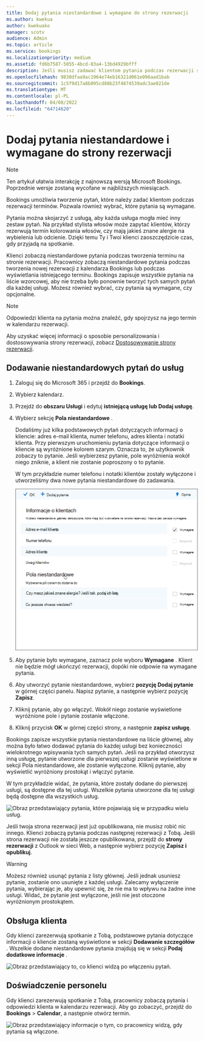 ```yaml
---
title: Dodaj pytania niestandardowe i wymagane do strony rezerwacji
ms.author: kwekua
author: kwekuako
manager: scotv
audience: Admin
ms.topic: article
ms.service: bookings
ms.localizationpriority: medium
ms.assetid: fd6b7587-5055-4bcd-83a4-13bd4929bfff
description: Jeśli musisz zadawać klientom pytania podczas rezerwacji spotkania online, możesz dodać niestandardowe pytania i wymagane pytania do strony rezerwacji.
ms.openlocfilehash: 9830dfaa9ac1964e74eb16321d061e096aad1bab
ms.sourcegitcommit: 1c5f9d17a8b095cd88b23f4874539adc3ae021de
ms.translationtype: MT
ms.contentlocale: pl-PL
ms.lasthandoff: 04/08/2022
ms.locfileid: "64714620"
---
```

# <a name="add-custom-and-required-questions-to-the-booking-page"></a>Dodaj pytania niestandardowe i wymagane do strony rezerwacji

> [!NOTE]
> Ten artykuł ułatwia interakcję z najnowszą wersją Microsoft Bookings. Poprzednie wersje zostaną wycofane w najbliższych miesiącach.

Bookings umożliwia tworzenie pytań, które należy zadać klientom podczas rezerwacji terminów. Pozwala również wybrać, które pytania są wymagane.

Pytania można skojarzyć z usługą, aby każda usługa mogła mieć inny zestaw pytań. Na przykład stylista włosów może zapytać klientów, którzy rezerwują termin kolorowania włosów, czy mają jakieś znane alergie na wybielenia lub odcienie. Dzięki temu Ty i Twoi klienci zaoszczędzicie czas, gdy przyjadą na spotkanie.

Klienci zobaczą niestandardowe pytania podczas tworzenia terminu na stronie rezerwacji. Pracownicy zobaczą niestandardowe pytania podczas tworzenia nowej rezerwacji z kalendarza Bookings lub podczas wyświetlania istniejącego terminu. Bookings zapisuje wszystkie pytania na liście wzorcowej, aby nie trzeba było ponownie tworzyć tych samych pytań dla każdej usługi. Możesz również wybrać, czy pytania są wymagane, czy opcjonalne.

> [!NOTE]
> Odpowiedzi klienta na pytania można znaleźć, gdy spojrzysz na jego termin w kalendarzu rezerwacji.

Aby uzyskać więcej informacji o sposobie personalizowania i dostosowywania strony rezerwacji, zobacz [Dostosowywanie strony rezerwacji](customize-booking-page.md).

## <a name="add-custom-questions-to-your-services"></a>Dodawanie niestandardowych pytań do usług

1. Zaloguj się do Microsoft 365 i przejdź do **Bookings**.

1. Wybierz kalendarz.

1. Przejdź do **obszaru Usługi** i edytuj **istniejącą usługę lub Dodaj usługę**.

1. Wybierz sekcję **Pola niestandardowe** .

   Dodaliśmy już kilka podstawowych pytań dotyczących informacji o kliencie: adres e-mail klienta, numer telefonu, adres klienta i notatki klienta. Przy pierwszym uruchomieniu pytania dotyczące informacji o kliencie są wyróżnione kolorem szarym. Oznacza to, że użytkownik zobaczy to pytanie. Jeśli wybierzesz pytanie, pole wyróżnienia wokół niego zniknie, a klient nie zostanie poproszony o to pytanie.

   W tym przykładzie numer telefonu i notatki klientów zostały wyłączone i utworzeliśmy dwa nowe pytania niestandardowe do zadawania.

   ![Obraz przedstawiający ekran pytań niestandardowych.](../media/bookings-questions-custom-fields.png)

1. Aby pytanie było wymagane, zaznacz pole wyboru **Wymagane** . Klient nie będzie mógł ukończyć rezerwacji, dopóki nie odpowie na wymagane pytania.

1. Aby utworzyć pytanie niestandardowe, wybierz **pozycję Dodaj pytanie** w górnej części panelu. Napisz pytanie, a następnie wybierz pozycję **Zapisz**.

1. Kliknij pytanie, aby go włączyć. Wokół niego zostanie wyświetlone wyróżnione pole i pytanie zostanie włączone.

1. Kliknij przycisk **OK** w górnej części strony, a następnie **zapisz usługę**.

Bookings zapisze wszystkie pytania niestandardowe na liście głównej, aby można było łatwo dodawać pytania do każdej usługi bez konieczności wielokrotnego wpisywania tych samych pytań. Jeśli na przykład otworzysz inną usługę, pytanie utworzone dla pierwszej usługi zostanie wyświetlone w sekcji Pola niestandardowe, ale zostanie wyłączone. Kliknij pytanie, aby wyświetlić wyróżniony prostokąt i włączyć pytanie.

W tym przykładzie widać, że pytania, które zostały dodane do pierwszej usługi, są dostępne dla tej usługi. Wszelkie pytania utworzone dla tej usługi będą dostępne dla wszystkich usług.

   ![Obraz przedstawiający pytania, które pojawiają się w przypadku wielu usług.](../media/bookings-questions-services.png)

Jeśli twoja strona rezerwacji jest już opublikowana, nie musisz robić nic innego. Klienci zobaczą pytania podczas następnej rezerwacji z Tobą. Jeśli strona rezerwacji nie została jeszcze opublikowana, przejdź do **strony rezerwacji** z Outlook w sieci Web, a następnie wybierz pozycję **Zapisz i opublikuj**.

> [!WARNING]
> Możesz również usunąć pytania z listy głównej. Jeśli jednak usuniesz pytanie, zostanie ono usunięte z każdej usługi. Zalecamy wyłączenie pytania, wybierając je, aby upewnić się, że nie ma to wpływu na żadne inne usługi. Widać, że pytanie jest wyłączone, jeśli nie jest otoczone wyróżnionym prostokątem.

## <a name="customer-experience"></a>Obsługa klienta

Gdy klienci zarezerwują spotkanie z Tobą, podstawowe pytania dotyczące informacji o kliencie zostaną wyświetlone w sekcji **Dodawanie szczegółów** . Wszelkie dodane niestandardowe pytania znajdują się w sekcji **Podaj dodatkowe informacje** .

![Obraz przedstawiający to, co klienci widzą po włączeniu pytań.](../media/bookings-questions-customer.png)

## <a name="staff-experience"></a>Doświadczenie personelu

Gdy klienci zarezerwują spotkanie z Tobą, pracownicy zobaczą pytania i odpowiedzi klienta w kalendarzu rezerwacji. Aby go zobaczyć, przejdź do **Bookings** \> **Calendar**, a następnie otwórz termin.

![Obraz przedstawiający informacje o tym, co pracownicy widzą, gdy pytania są włączone.](../media/bookings-questions-staff.png)
